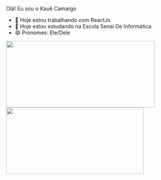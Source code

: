 Olá! Eu sou o Kauê Camargo

- 🔭 Hoje estou trabalhando com ReactJs
- 🌱 Hoje estou estudando na Escola Senai De Informática
- 😄 Pronomes: Ele/Dele

<div display = "flex">
  <a href = "https://beacons.ai/zennitte">
  <img height = "180em" width = "400pz" src="https://github-readme-stats.vercel.app/api?username=Zennitte&show_icons=true&theme=dracula&include_all_commits=true&count_private=true"/>
  <img height = "180em" width = "370px" src="https://github-readme-stats.vercel.app/api/top-langs/?username=Zennitte&layout=compact&langs_count=16&theme=dracula"/>
</div>


